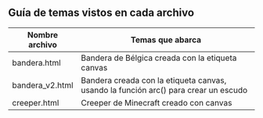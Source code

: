 ## Guía de temas vistos en cada archivo

| Nombre archivo  | Temas que abarca                                                                    |
| --------------- | ----------------------------------------------------------------------------------- |
| bandera.html    | Bandera de Bélgica creada con la etiqueta canvas                                    |
| bandera_v2.html | Bandera creada con la etiqueta canvas, usando la función arc() para crear un escudo |
| creeper.html    | Creeper de Minecraft creado con canvas                                              |
